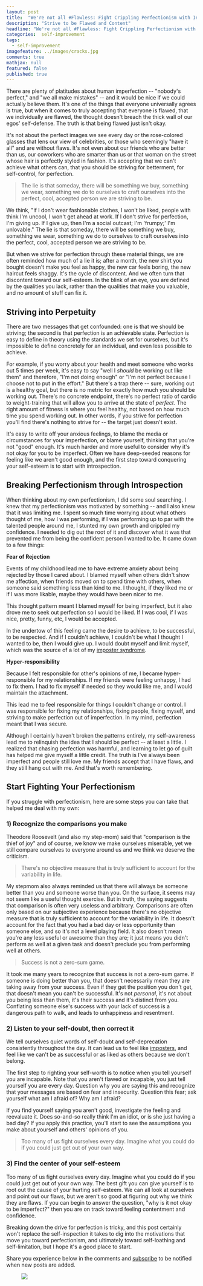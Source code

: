 ```yaml
---
layout: post
title:  "We're not all #Flawless: Fight Crippling Perfectionism with Introspection"
description: "Strive to be Flawed and Content"
headline: "We're not all #Flawless: Fight Crippling Perfectionism with Introspection"
categories:  self-improvement
tags: 
  - self-improvement
imagefeature: ../images/cracks.jpg
comments: true
mathjax: null
featured: false
published: true
---
```


There are plenty of platitudes about human imperfection -- "nobody's perfect," and "we all make mistakes" -- and it would be nice if we could actually believe them. It's one of the things that everyone universally agrees is true, but when it comes to truly accepting that everyone is flawed, that we individually are flawed, the thought doesn't breach the thick wall of our egos' self-defense. The truth is that being flawed just isn't okay.

It's not about the perfect images we see every day or the rose-colored glasses that lens our view of celebrities, or those who seemingly "have it all" and are without flaws. It's not even about our friends who are better than us, our coworkers who are smarter than us or that woman on the street whose hair is perfectly styled in fashion. It's accepting that we can't achieve what others can, that you should be striving for betterment, for self-control, for perfection.

> The lie is that someday, there will be something we buy, something we wear, something we do to ourselves to craft ourselves into the perfect, cool, accepted person we are striving to be.

 We think, "if I don't wear fashionable clothes, I won't be liked, people with think I'm uncool, I won't get ahead at work. If I don't strive for perfection, I'm giving up. If I give up, then I'm a social outcast; I'm 'frumpy;' I'm unlovable." The lie is that someday, there will be something we buy, something we wear, something we do to ourselves to craft ourselves into the perfect, cool, accepted person we are striving to be. 

But when we strive for perfection through these material things, we are often reminded how much of a lie it is; after a month, the new shirt you bought doesn't make you feel as happy, the new car feels boring, the new haircut feels shaggy. It's the cycle of discontent. And we often turn that discontent toward our self-esteem. In the blink of an eye, you are defined by the qualities you lack, rather than the qualities that make you valuable, and no amount of stuff can fix it.

## **Striving into Perpetuity**
There are two messages that get confounded: one is that we should be striving; the second is that perfection is an achievable state. Perfection is easy to define in theory using the standards we set for ourselves, but it's impossible to define concretely for an individual, and even less possible to achieve. 

For example, if you worry about your health and meet someone who works out 5 times per week, it's easy to say "well I *should* be working out like them" and therefore, "I'm not doing enough" or "I'm not perfect because I choose not to put in the effort." But there's a trap there -- sure, working out is a healthy goal, but there is no metric for exactly how much you should be working out. There's no concrete endpoint, there's no perfect ratio of cardio to weight-training that will allow you to arrive at the state of *perfect*. The right amount of fitness is where you feel healthy, not based on how much time you spend working out. In other words, if you strive for perfection you'll find there's nothing to strive for -- the target just doesn't exist. 

It's easy to write off your anxious feelings, to blame the media or circumstances for your imperfection, or blame yourself, thinking that you're not "good" enough. It's much harder and more useful to consider why it's not okay for you to be imperfect. Often we have deep-seeded reasons for feeling like we aren't good enough, and the first step toward conquering your self-esteem is to start with introspection.

## **Breaking Perfectionism through Introspection**
When thinking about my own perfectionism, I did some soul searching. I knew that my perfectionism was motivated by something -- and I also knew that it was limiting me. I spent so much time worrying about what others thought of me, how I was performing, if I was performing up to par with the talented people around me, I stunted my own growth and crippled my confidence. I needed to dig out the root of it and discover what it was that prevented me from being the confident person I wanted to be. It came down to a few things:

**Fear of Rejection**

Events of my childhood lead me to have extreme anxiety about being rejected by those I cared about. I blamed myself when others didn't show me affection, when friends moved on to spend time with others, when someone said something less than kind to me. I thought, if they liked me or if I was more likable, maybe they would have been nicer to me. 

This thought pattern meant I blamed myself for being imperfect, but it also drove me to seek out perfection so I would be liked. If I was cool, if I was nice, pretty, funny, etc, I would be accepted.

In the undertow of this feeling came the desire to achieve, to be successful, to be respected. And if I couldn't achieve, I couldn't be what I thought I wanted to be, then I would give up. I would doubt myself and limit myself, which was the source of a lot of my [imposter syndrome](http://dontshootthealbatross.com/writing/impostor-syndrome).

**Hyper-responsibility**

Because I felt responsible for other's opinions of me, I became hyper-responsible for my relationships. If my friends were feeling unhappy, I had to fix them. I had to fix myself if needed so they would like me, and I would maintain the attachment.

This lead me to feel responsible for things I couldn't change or control. I was responsible for fixing my relationships, fixing people, fixing myself, and striving to make perfection out of imperfection. In my mind, perfection meant that I was secure.

Although I certainly haven't broken the patterns entirely, my self-awareness lead me to relinquish the idea that I should be perfect -- at least a little. I realized that chasing perfection was harmful, and learning to let go of guilt has helped me give myself a little credit. The truth is I've always been imperfect and people still love me. My friends accept that I have flaws, and they still hang out with me. And that's worth remembering.

## **Start Fighting Your Perfectionism**

If you struggle with perfectionism, here are some steps you can take that helped me deal with my own:

### 1) **Recognize the comparisons you make**
Theodore Roosevelt (and also my step-mom) said that "comparison is the thief of joy" and of course, we know we make ourselves miserable, yet we still compare ourselves to everyone around us and we think we deserve the criticism. 

> There's no objective measure that is truly sufficient to account for the variability in life. 

My stepmom also always reminded us that there will always be someone better than you and someone worse than you. On the surface, it seems may not seem like a useful thought exercise. But in truth, the saying suggests that comparison is often very useless and arbitrary. Comparisons are often only based on our subjective experience because there's no objective measure that is truly sufficient to account for the variability in life. It doesn't account for the fact that you had a bad day or less opportunity than someone else, and so it's not a level playing field. It also doesn't mean you're any less useful or awesome than they are; it just means you didn't perform as well at a given task and doesn't preclude you from performing well at others.

> Success is not a zero-sum game.

It took me many years to recognize that success is not a zero-sum game. If someone is doing better than you, that doesn't necessarily mean they are taking away from your success. Even if they get the position you don't get, that doesn't mean you can't be successful. It's not *personal*, it's not about you being less than them, it's their success and it's distinct from you. Conflating someone else's success with your lack of success is a dangerous path to walk, and leads to unhappiness and resentment.

### 2) **Listen to your self-doubt, then correct it**
We tell ourselves quiet words of self-doubt and self-deprecation consistently throughout the day. It can lead us to feel like [imposters](http://dontshootthealbatross.com/writing/impostor-syndrome), and feel like we can't be as successful or as liked as others because we don't belong.

The first step to righting your self-worth is to notice when you tell yourself you are incapable. Note that you aren't flawed or incapable, you just tell yourself you are every day. Question why you are saying this and recognize that your messages are based on fear and insecurity. Question this fear; ask yourself what am I afraid of? Why am I afraid?

If you find yourself saying you aren't good, investigate the feeling and reevaluate it. Does so-and-so really think I'm an idiot, or is she just having a bad day? If you apply this practice, you'll start to see the assumptions you make about yourself and others' opinions of you.

> Too many of us fight ourselves every day. Imagine what you could do if you could just get out of your own way.

### 3) **Find the center of your self-esteem**
Too many of us fight ourselves every day. Imagine what you could do if you could just get out of your own way. The best gift you can give yourself is to root out the cause of your hurting self-esteem. We can all look at ourselves and point out our flaws, but we aren't so good at figuring out why we think they are flaws. If you can begin to answer the question, "why is it not okay to be imperfect?" then you are on track toward feeling contentment and confidence.

Breaking down the drive for perfection is tricky, and this post certainly won't replace the self-inspection it takes to dig into the motivations that move you toward perfectionism, and ultimately toward self-loathing and self-limitation, but I hope it's a good place to start.

Share you experience below in the comments and [subscribe](http://dontshootthealbatross.com/subscribe) to be notified when new posts are added.

<figure>
	<a href="{{ site.url }}/images/flawless.jpg"><img src="{{ site.url }}/images/flawless.jpg"></a>
</figure>

